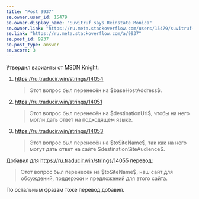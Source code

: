 ```yaml
---
title: "Post 9937"
se.owner.user_id: 15479
se.owner.display_name: "Suvitruf says Reinstate Monica"
se.owner.link: "https://ru.meta.stackoverflow.com/users/15479/suvitruf-says-reinstate-monica"
se.link: "https://ru.meta.stackoverflow.com/a/9937"
se.post_id: 9937
se.post_type: answer
se.score: 3
---
```

<p>Утвердил варианты от MSDN.Knight:</p>

<ol>
<li><p><a href="https://ru.traducir.win/strings/14054" rel="nofollow noreferrer">https://ru.traducir.win/strings/14054</a></p>

<blockquote>
  <p>Этот вопрос был перенесён на $baseHostAddress$.</p>
</blockquote></li>
<li><p><a href="https://ru.traducir.win/strings/14051" rel="nofollow noreferrer">https://ru.traducir.win/strings/14051</a></p>

<blockquote>
  <p>Этот вопрос был перенесён на $destinationUrl$, чтобы на него могли дать ответ на подходящем языке.</p>
</blockquote></li>
<li><p><a href="https://ru.traducir.win/strings/14053" rel="nofollow noreferrer">https://ru.traducir.win/strings/14053</a></p>

<blockquote>
  <p>Этот вопрос был перенесён на $toSiteName$, так как на него могут дать ответ на сайте $destinationSiteAudience$.</p>
</blockquote></li>
</ol>

<p>Добавил для <a href="https://ru.traducir.win/strings/14055" rel="nofollow noreferrer">https://ru.traducir.win/strings/14055</a> перевод:</p>

<blockquote>
  <p>Этот вопрос был перенесён на $toSiteName$, наш сайт для обсуждений, поддержки и предложений для этого сайта.</p>
</blockquote>

<p>По остальным фразам тоже перевод добавил.</p>
